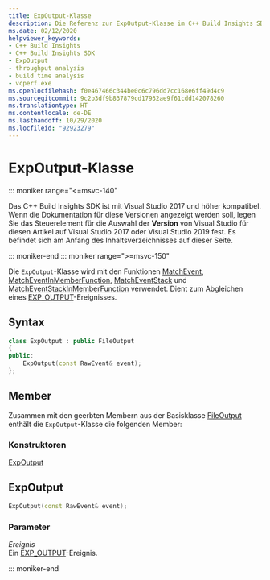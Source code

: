```yaml
---
title: ExpOutput-Klasse
description: Die Referenz zur ExpOutput-Klasse im C++ Build Insights SDK.
ms.date: 02/12/2020
helpviewer_keywords:
- C++ Build Insights
- C++ Build Insights SDK
- ExpOutput
- throughput analysis
- build time analysis
- vcperf.exe
ms.openlocfilehash: f0e467466c344be0c6c796dd7cc168e6ff49d4c9
ms.sourcegitcommit: 9c2b3df9b837879cd17932ae9f61cdd142078260
ms.translationtype: HT
ms.contentlocale: de-DE
ms.lasthandoff: 10/29/2020
ms.locfileid: "92923279"
---
```

# <a name="expoutput-class"></a>ExpOutput-Klasse

::: moniker range="<=msvc-140"

Das C++ Build Insights SDK ist mit Visual Studio 2017 und höher kompatibel. Wenn die Dokumentation für diese Versionen angezeigt werden soll, legen Sie das Steuerelement für die Auswahl der **Version** von Visual Studio für diesen Artikel auf Visual Studio 2017 oder Visual Studio 2019 fest. Es befindet sich am Anfang des Inhaltsverzeichnisses auf dieser Seite.

::: moniker-end
::: moniker range=">=msvc-150"

Die `ExpOutput`-Klasse wird mit den Funktionen [MatchEvent](../functions/match-event.md), [MatchEventInMemberFunction](../functions/match-event-in-member-function.md), [MatchEventStack](../functions/match-event-stack.md) und [MatchEventStackInMemberFunction](../functions/match-event-stack-in-member-function.md) verwendet. Dient zum Abgleichen eines [EXP_OUTPUT](../event-table.md#exp-output)-Ereignisses.

## <a name="syntax"></a>Syntax

```cpp
class ExpOutput : public FileOutput
{
public:
    ExpOutput(const RawEvent& event);
};
```

## <a name="members"></a>Member

Zusammen mit den geerbten Membern aus der Basisklasse [FileOutput](file-output.md) enthält die `ExpOutput`-Klasse die folgenden Member:

### <a name="constructors"></a>Konstruktoren

[ExpOutput](#exp-output)

## <a name="expoutput"></a><a name="exp-output"></a> ExpOutput

```cpp
ExpOutput(const RawEvent& event);
```

### <a name="parameters"></a>Parameter

*Ereignis*\
Ein [EXP_OUTPUT](../event-table.md#exp-output)-Ereignis.

::: moniker-end
